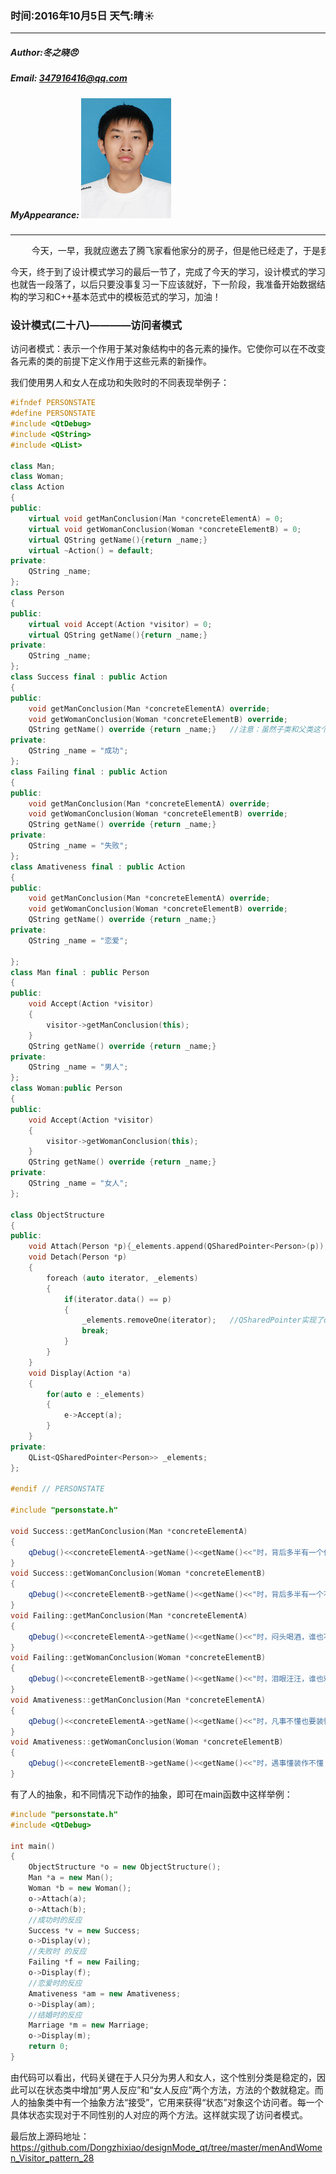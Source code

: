 ### 时间:2016年10月5日 天气:晴:sunny:
-----
#####   Author:冬之晓:angry:
#####   Email: 347916416@qq.com
#####   MyAppearance: ![MyAppearance](../MyPicture.JPG "我的头像")
----------

<pre>
    今天，一早，我就应邀去了腾飞家看他家分的房子，但是他已经走了，于是我就和他开启微信共享位置，然后他骑着电动车跟我汇合。之后来到了他家的新房子，他让我和辰晨给他建议如何装修房子。于是我们就在他家的房子里面一直给他建议，他家的这个房子有140平方米，还是很大的。这边的房子是因为他们以前的家需要改建，因此要赔的房子。当时他家有自己盖的四层小楼，因此可以赔付大概两套这么大的房子。感觉挺好的，这样就不用自己花钱买房子啦。经过今天一天的观察，我终于发现原来装修房子也这么的费心啊，真的不想装房子了，感觉以后能够在外面租房子住就可以啦，果然我太懒了，囧。中午和晚上腾飞有请客吃饭了，下次我一定要请他吃饭，主要是每次腾飞付钱时都太快了，让我跟不上。
</pre>

今天，终于到了设计模式学习的最后一节了，完成了今天的学习，设计模式的学习也就告一段落了，以后只要没事复习一下应该就好，下一阶段，我准备开始数据结构的学习和C\+\+基本范式中的模板范式的学习，加油！

### 设计模式(二十八)————访问者模式

访问者模式：表示一个作用于某对象结构中的各元素的操作。它使你可以在不改变各元素的类的前提下定义作用于这些元素的新操作。

我们使用男人和女人在成功和失败时的不同表现举例子：

```C++
#ifndef PERSONSTATE
#define PERSONSTATE
#include <QtDebug>
#include <QString>
#include <QList>

class Man;
class Woman;
class Action
{
public:
    virtual void getManConclusion(Man *concreteElementA) = 0;
    virtual void getWomanConclusion(Woman *concreteElementB) = 0;
    virtual QString getName(){return _name;}
    virtual ~Action() = default;
private:
    QString _name;
};
class Person
{
public:
    virtual void Accept(Action *visitor) = 0;
    virtual QString getName(){return _name;}
private:
    QString _name;
};
class Success final : public Action
{
public:
    void getManConclusion(Man *concreteElementA) override;
    void getWomanConclusion(Woman *concreteElementB) override;
    QString getName() override {return _name;}   //注意：虽然子类和父类这个函数样子一样，但是必须重写，否则返回的是父类的_name！！
private:
    QString _name = "成功";
};
class Failing final : public Action
{
public:
    void getManConclusion(Man *concreteElementA) override;
    void getWomanConclusion(Woman *concreteElementB) override;
    QString getName() override {return _name;}
private:
    QString _name = "失败";
};
class Amativeness final : public Action
{
public:
    void getManConclusion(Man *concreteElementA) override;
    void getWomanConclusion(Woman *concreteElementB) override;
    QString getName() override {return _name;}
private:
    QString _name = "恋爱";

};
class Man final : public Person
{
public:
    void Accept(Action *visitor)
    {
        visitor->getManConclusion(this);
    }
    QString getName() override {return _name;}
private:
    QString _name = "男人";
};
class Woman:public Person
{
public:
    void Accept(Action *visitor)
    {
        visitor->getWomanConclusion(this);
    }
    QString getName() override {return _name;}
private:
    QString _name = "女人";
};

class ObjectStructure
{
public:
    void Attach(Person *p){_elements.append(QSharedPointer<Person>(p));}
    void Detach(Person *p)
    {
        foreach (auto iterator, _elements)
        {
            if(iterator.data() == p)
            {
                _elements.removeOne(iterator);   //QSharedPointer实现了operator==()函数，因此可以这样用。
                break;
            }
        }
    }
    void Display(Action *a)
    {
        for(auto e :_elements)
        {
            e->Accept(a);
        }
    }
private:
    QList<QSharedPointer<Person>> _elements;
};

#endif // PERSONSTATE

#include "personstate.h"

void Success::getManConclusion(Man *concreteElementA)
{
    qDebug()<<concreteElementA->getName()<<getName()<<"时，背后多半有一个伟大的女人！";
}
void Success::getWomanConclusion(Woman *concreteElementB)
{
    qDebug()<<concreteElementB->getName()<<getName()<<"时，背后多半有一个不成功的男人！";
}
void Failing::getManConclusion(Man *concreteElementA)
{
    qDebug()<<concreteElementA->getName()<<getName()<<"时，闷头喝酒，谁也不用劝！";
}
void Failing::getWomanConclusion(Woman *concreteElementB)
{
    qDebug()<<concreteElementB->getName()<<getName()<<"时，泪眼汪汪，谁也劝不了！";
}
void Amativeness::getManConclusion(Man *concreteElementA)
{
    qDebug()<<concreteElementA->getName()<<getName()<<"时，凡事不懂也要装懂！";
}
void Amativeness::getWomanConclusion(Woman *concreteElementB)
{
    qDebug()<<concreteElementB->getName()<<getName()<<"时，遇事懂装作不懂！";
}
```

有了人的抽象，和不同情况下动作的抽象，即可在main函数中这样举例：

```C++
#include "personstate.h"
#include <QtDebug>

int main()
{
    ObjectStructure *o = new ObjectStructure();
    Man *a = new Man();
    Woman *b = new Woman();
    o->Attach(a);
    o->Attach(b);
    //成功时的反应
    Success *v = new Success;
    o->Display(v);
    //失败时 的反应
    Failing *f = new Failing;
    o->Display(f);
    //恋爱时的反应
    Amativeness *am = new Amativeness;
    o->Display(am);
    //结婚时的反应
    Marriage *m = new Marriage;
    o->Display(m);
    return 0;
}
```

由代码可以看出，代码关键在于人只分为男人和女人，这个性别分类是稳定的，因此可以在状态类中增加“男人反应”和“女人反应”两个方法，方法的个数就稳定。而人的抽象类中有一个抽象方法“接受”，它用来获得“状态”对象这个访问者。每一个具体状态实现对于不同性别的人对应的两个方法。这样就实现了访问者模式。

最后放上源码地址：https://github.com/Dongzhixiao/designMode_qt/tree/master/menAndWomen_Visitor_pattern_28